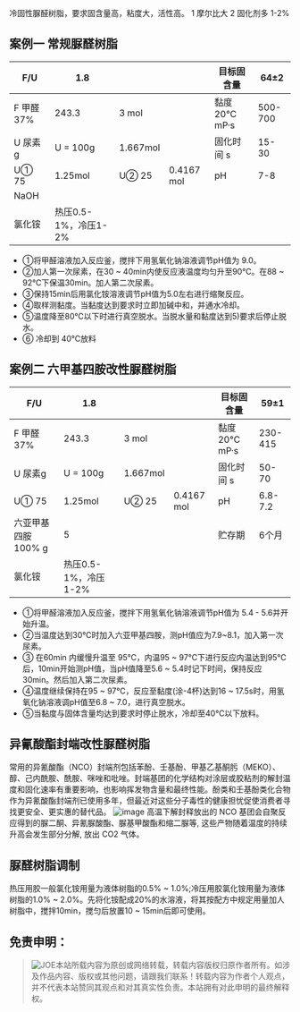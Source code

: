 冷固性脲醛树脂，要求固含量高，粘度大，活性高。
1 摩尔比大
2 固化剂多 1-2%


## 案例一 常规脲醛树脂
| F/U      | 1.8             |          |            | 目标固含量       | 64±2    |
|----------|-----------------|----------|------------|-------------|---------|
| F 甲醛 37% | 243.3           | 3 mol    |            | 黏度 20℃ mP·s | 500-700 |
| U 尿素g    | U = 100g        | 1.667mol |            | 固化时间 s      | 15-30   |
| U① 75    | 1.25mol         | U② 25    | 0.4167 mol | pH          | 7-8     |
| NaOH     |                 |          |            |             |         |
| 氯化铵      | 热压0.5-1%，冷压1-2% |          |            |             |         |


- ①将甲醛溶液加入反应釜，搅拌下用氢氧化钠溶液调节pH值为 9.0。
- ②加人第一次尿素，在30 ~ 40min内使反应液温度均匀升至90℃。在88 ~ 92℃下保温30min。加人第二次尿素。
- ③保持15min后用氯化铵溶液调节pH值为5.0左右进行缩聚反应。
- ④取样测黏度。当黏度达到要求时立即加碱中和，并通水冷却。
- ⑤温度降至80℃以下时进行真空脱水。当脱水量和黏度达到5)要求后停止脱水。
- ⑥ 冷却到 40℃放料

## 案例二 六甲基四胺改性脲醛树脂

| F/U           | 1.8             |          |            | 目标固含量       | 59±1    |
|---------------|-----------------|----------|------------|-------------|---------|
| F 甲醛 37%      | 243.3           | 3 mol    |            | 黏度 20℃ mP·s | 230-415 |
| U 尿素g         | U = 100g        | 1.667mol |            | 固化时间 s      | 50-70   |
| U① 75         | 1.25mol         | U② 25    | 0.4167 mol | pH          | 6.8-7.2 |
| 六亚甲基四胺 100% g | 5               |          |            | 贮存期         | 6个月     |
| 氯化铵           | 热压0.5-1%，冷压1-2% |          |            |             |         |

- ①将甲醛溶液加入反应釜，搅拌下用氢氧化钠溶液调节pH值为 5.4 - 5.6并开始升温。
- ②当温度达到30℃时加入六亚甲基四胺，测pH值应为7.9~8.1，加入第一次尿素。
- ③ 在60min 内缓慢升温至 95℃，内温95 ~ 97℃下进行反应内温达到95℃后，10min开始测pH值，当pH值降至5.6 ~ 5.4时记下时间，保持反应30min。然后加入第二次尿素。
- ④温度继续保持在95 ~ 97℃，反应至黏度(涂-4杯)达到16 ~ 17.5s时，用氢氧化钠溶液调pH值至6.8 ~ 7.0，进行真空脱水。
- ⑤当黏度与固体含量均达到要求时停止脱水，冷却至40℃以下放料。

## 异氰酸酯封端改性脲醛树脂
常用的异氰酸酯（NCO）封端剂包括苯酚、壬基酚、甲基乙基酮肟（MEKO）、醇、己内酰胺、酰胺、咪唑和吡唑。封端基团的化学结构对涂层或胶粘剂的解封温度和固化速率有重要影响，也影响挥发物含量和最终性能。酚类和壬基酚类化合物作为异氰酸酯封端剂已使用多年，但最近对这些分子毒性的健康担忧促使消费者寻找更安全、更实惠的替代品。
![image](https://github.com/user-attachments/assets/220f55b8-2451-46b7-a666-d9523b425fec)
高温下解封释放出的 NCO 基团会自聚反应得到的脲二酮、异氰脲酸酯、脲基甲酸酯和缩二脲等, 这些产物随着温度的持续升高会发生部分分解, 放出 CO2 气体。

## 脲醛树脂调制
热压用胶一般氯化铵用量为液体树脂的0.5% ~ 1.0%;冷压用胶氯化铵用量为液体树脂的1.0% ~ 2.0%。先将化铵配成20%的水溶液，将其按配方中规定用量加人树脂中，搅拌10min，搅匀后放置10 ~ 15min后即可使用。

## 免责申明：
> ![JOE](https://github.com/user-attachments/assets/8e3980da-e615-4710-a4f3-7a5eea566394)本站所载内容为原创或网络转载，转载内容版权归原作者所有。如涉及作品内容、版权或其他问题，请跟我们联系！转载内容为作者个人观点，并不代表本站赞同其观点和对其真实性负责。本站拥有对此申明的最终解释权。
